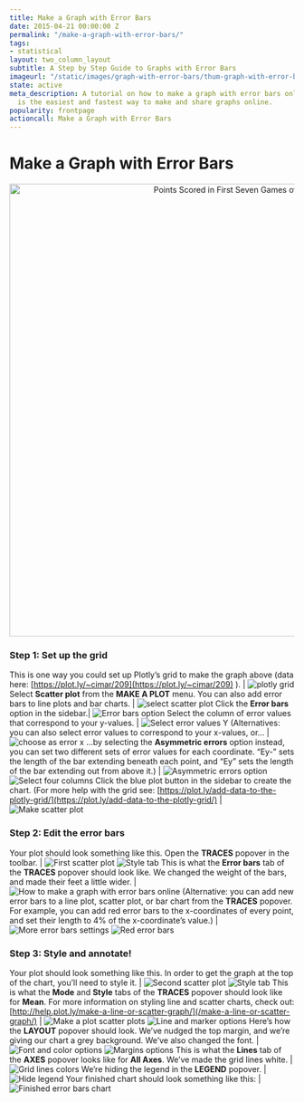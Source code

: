 ```yaml
---
title: Make a Graph with Error Bars
date: 2015-04-21 00:00:00 Z
permalink: "/make-a-graph-with-error-bars/"
tags:
- statistical
layout: two_column_layout
subtitle: A Step by Step Guide to Graphs with Error Bars
imageurl: "/static/images/graph-with-error-bars/thum-graph-with-error-bars.png"
state: active
meta_description: A tutorial on how to make a graph with error bars online. Plotly
  is the easiest and fastest way to make and share graphs online.
popularity: frontpage
actioncall: Make a Graph with Error Bars
---
```


# Make a Graph with Error Bars

<div>
    <a href="https://plot.ly/~Dreamshot/1151/" target="_blank" title="Points Scored in First Seven Games of Season" style="display: block; text-align: center;"><img src="https://plot.ly/~Dreamshot/1151.png" alt="Points Scored in First Seven Games of Season" style="max-width: 100%;width: 800px;"  width="800" onerror="this.onerror=null;this.src='https://plot.ly/404.png';" /></a>
    <script data-plotly="Dreamshot:1151" src="https://plot.ly/embed.js" async></script>
</div>


### Step 1: Set up the grid

This is one way you could set up Plotly’s grid to make the graph above (data here: [https://plot.ly/~cimar/209](https://plot.ly/~cimar/209) ). | ![plotly grid](/static/images/graph-with-error-bars/plotly-grid.png)
Select **Scatter plot** from the **MAKE A PLOT** menu. You can also add error bars to line plots and bar charts. | ![select scatter plot](/static/images/graph-with-error-bars/scatter-plot.png)
Click the **Error bars** option in the sidebar.| ![Error bars option](/static/images/graph-with-error-bars/options-error-bars.png)
Select the column of error values that correspond to your y-values. | ![Select error values Y](/static/images/graph-with-error-bars/select-error-values-y.png)
(Alternatives: you can also select error values to correspond to your x-values, or... | ![choose as error x](/static/images/graph-with-error-bars/alternative-choose-as-ex.png)
...by selecting the **Asymmetric errors** option instead, you can set two different sets of error values for each coordinate. “Ey-” sets the length of the bar extending beneath each point, and “Ey” sets the length of the bar extending out from above it.) | ![Asymmetric errors option](/static/images/graph-with-error-bars/asymmetric-errors-option.png) ![Select four columns](/static/images/graph-with-error-bars/select-four-columns.png)
Click the blue plot button in the sidebar to create the chart.  (For more help with the grid see: [https://plot.ly/add-data-to-the-plotly-grid/](https://plot.ly/add-data-to-the-plotly-grid/) | ![Make scatter plot](/static/images/graph-with-error-bars/make-scatter-plot.png)

### Step 2: Edit the error bars


Your plot should look something like this. Open the **TRACES** popover in the toolbar. | ![First scatter plot](/static/images/graph-with-error-bars/first-scatter-plot.png) ![Style tab](/static/images/graph-with-error-bars/style-tab.png)
This is what the **Error bars** tab of the **TRACES** popover should look like. We changed the weight of the bars, and made their feet a little wider. | ![How to make a graph with error bars online](/static/images/graph-with-error-bars/error-bars-tab.png)
(Alternative: you can add new error bars to a line plot, scatter plot, or bar chart from the **TRACES** popover. For example, you can add red error bars to the x-coordinates of every point, and set their length to 4% of the x-coordinate’s value.) | ![More error bars settings](/static/images/graph-with-error-bars/more-error-bars-settings.png) ![Red error bars](/static/images/graph-with-error-bars/red-error-bars.png)

### Step 3: Style and annotate!

Your plot should look something like this. In order to get the graph at the top of the chart, you’ll need to style it. | ![Second scatter plot](/static/images/graph-with-error-bars/second-scatter-plot.png) ![Style tab](/static/images/graph-with-error-bars/style-tab.png)
This is what the **Mode** and **Style** tabs of the **TRACES** popover should look like for **Mean**. For more information on styling line and scatter charts, check out: [http://help.plot.ly/make-a-line-or-scatter-graph/](/make-a-line-or-scatter-graph/) | ![Make a plot scatter plots](/static/images/graph-with-error-bars/make-a-plot-scatter-plots.png) ![Line and marker options](/static/images/graph-with-error-bars/line-and-marker-options.png)
Here’s how the **LAYOUT** popover should look. We’ve nudged the top margin, and we’re giving our chart a grey background. We’ve also changed the font. | ![Font and color options](/static/images/graph-with-error-bars/font-and-color-options.png) ![Margins options](/static/images/graph-with-error-bars/margins-options.png)
This is what the **Lines** tab of the **AXES** popover looks like for **All Axes**. We’ve made the grid lines white. | ![Grid lines colors](/static/images/graph-with-error-bars/grid-lines-color.png)
We’re hiding the legend in the **LEGEND** popover. | ![Hide legend](/static/images/graph-with-error-bars/hide-legend.png)
Your finished chart should look something like this: | ![Finished error bars chart](/static/images/graph-with-error-bars/finished-chart.png)
